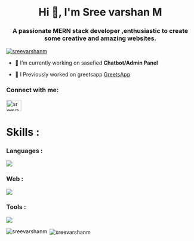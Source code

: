 <h1 align="center">Hi 👋, I'm Sree varshan M</h1>
<h3 align="center">A passionate MERN stack developer ,enthusiastic to create some creative and amazing websites.</h3>

<p align="left"> <a href="https://github.com/ryo-ma/github-profile-trophy"><img src="https://github-profile-trophy.vercel.app/?username=sreevarshanm" alt="sreevarshanm" /></a> </p>

- 🔭 I’m currently working on sasefied **Chatbot/Admin Panel**

- 👯 I Previously worked on greetsapp [GreetsApp](https://www.greetsapp.com/)

<h3 align="left">Connect with me:</h3>
<p align="left">
<a href="https://in.linkedin.com/in/sree-varshan-m-328b45222" target="blank"><img align="center" src="https://raw.githubusercontent.com/rahuldkjain/github-profile-readme-generator/master/src/images/icons/Social/linked-in-alt.svg" alt="sreevarshanm" height="30" width="40" /></a>
</p>

<h1>Skills : </h1>
<h3>Languages : </h3><img src="https://skills.thijs.gg/icons?i=c,cpp,java,py,mysql">
<h3>Web : </h3><img src="https://skills.thijs.gg/icons?i=html,css,sass,js,jquery,bootstrap,tailwind,react,nextjs,mongodb,express">
<h3>Tools : </h3><img src="https://skills.thijs.gg/icons?i=linux,vscode,eclipse,git,github,bash,figma,r,stackoverflow,vim"> 
<p><img align="left" src="https://github-readme-stats.vercel.app/api/top-langs?username=sreevarshanm&show_icons=true&locale=en&layout=compact" alt="sreevarshanm" /></p>

<p>&nbsp;<img align="center" src="https://github-readme-stats.vercel.app/api?username=sreevarshanm&show_icons=true&locale=en" alt="sreevarshanm" /></p>
